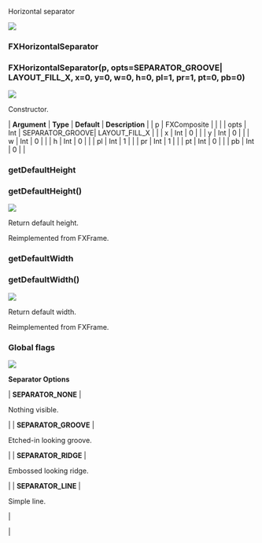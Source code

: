 Horizontal separator

![](../SIMACAERefImages/gui-fxhorizontalseparator.png)

### FXHorizontalSeparator

###   

### FXHorizontalSeparator(p, opts=SEPARATOR\_GROOVE| LAYOUT\_FILL_X, x=0, y=0, w=0, h=0, pl=1, pr=1, pt=0, pb=0)  
![](../IconsReference/butix_top_wline.png)

Constructor.

| **Argument** | **Type** | **Default** | **Description** |
| p | FXComposite |   |   |
| opts | Int | SEPARATOR\_GROOVE| LAYOUT\_FILL_X |   |
| x | Int | 0 |   |
| y | Int | 0 |   |
| w | Int | 0 |   |
| h | Int | 0 |   |
| pl | Int | 1 |   |
| pr | Int | 1 |   |
| pt | Int | 0 |   |
| pb | Int | 0 |   |

### getDefaultHeight

###   

### getDefaultHeight()  
![](../IconsReference/butix_top_wline.png)

Return default height.

Reimplemented from FXFrame.

### getDefaultWidth

###   

### getDefaultWidth()  
![](../IconsReference/butix_top_wline.png)

Return default width.

Reimplemented from FXFrame.

### Global flags  
![](../IconsReference/butix_top_wline.png)


**Separator Options**

| **SEPARATOR_NONE** | 

Nothing visible.

 |
| **SEPARATOR_GROOVE** | 

Etched-in looking groove.

 |
| **SEPARATOR_RIDGE** | 

Embossed looking ridge.

 |
| **SEPARATOR_LINE** | 

Simple line.

 |



 |